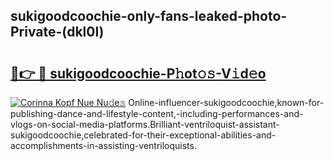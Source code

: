 ## sukigoodcoochie-only-fans​-leaked-photo​-Private-(dkl0l)


# <h2><a href="https://mediaupload.pro?title=sukigoodcoochie&ref=git">🔗👉 🔴 sukigoodcoochie-P𝚑ot𝚘𝚜-V𝚒d𝚎o</a></h2>

[![Corinna Kopf Nue Nu𝚍e𝚜](https://i.imgur.com/0qMVB7G.gif)](https://mediaupload.pro?title=sukigoodcoochie&ref=git)
Online-influencer-sukigoodcoochie,known-for-publishing-dance-and-lifestyle-content,-including-performances-and-vlogs-on-social-media-platforms.Brilliant-ventriloquist-assistant-sukigoodcoochie,celebrated-for-their-exceptional-abilities-and-accomplishments-in-assisting-ventriloquists.  